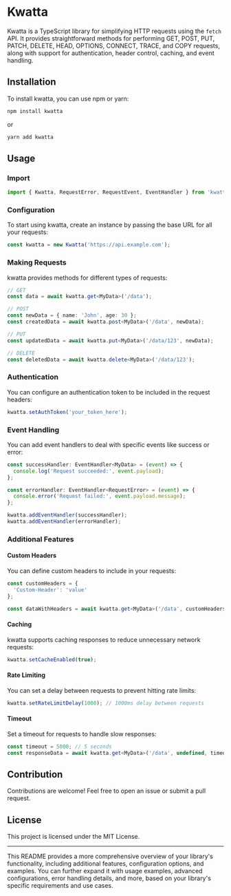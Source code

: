 

# Kwatta

Kwatta is a TypeScript library for simplifying HTTP requests using the `fetch` API. It provides straightforward methods for performing GET, POST, PUT, PATCH, DELETE, HEAD, OPTIONS, CONNECT, TRACE, and COPY requests, along with support for authentication, header control, caching, and event handling.

## Installation

To install kwatta, you can use npm or yarn:

```bash
npm install kwatta
```

or

```bash
yarn add kwatta
```

## Usage

### Import

```typescript
import { Kwatta, RequestError, RequestEvent, EventHandler } from 'kwatta';
```

### Configuration

To start using kwatta, create an instance by passing the base URL for all your requests:

```typescript
const kwatta = new Kwatta('https://api.example.com');
```

### Making Requests

kwatta provides methods for different types of requests:

```typescript
// GET
const data = await kwatta.get<MyData>('/data');

// POST
const newData = { name: 'John', age: 30 };
const createdData = await kwatta.post<MyData>('/data', newData);

// PUT
const updatedData = await kwatta.put<MyData>('/data/123', newData);

// DELETE
const deletedData = await kwatta.delete<MyData>('/data/123');
```

### Authentication

You can configure an authentication token to be included in the request headers:

```typescript
kwatta.setAuthToken('your_token_here');
```

### Event Handling

You can add event handlers to deal with specific events like success or error:

```typescript
const successHandler: EventHandler<MyData> = (event) => {
  console.log('Request succeeded:', event.payload);
};

const errorHandler: EventHandler<RequestError> = (event) => {
  console.error('Request failed:', event.payload.message);
};

kwatta.addEventHandler(successHandler);
kwatta.addEventHandler(errorHandler);
```

### Additional Features

#### Custom Headers

You can define custom headers to include in your requests:

```typescript
const customHeaders = {
  'Custom-Header': 'value'
};

const dataWithHeaders = await kwatta.get<MyData>('/data', customHeaders);
```

#### Caching

kwatta supports caching responses to reduce unnecessary network requests:

```typescript
kwatta.setCacheEnabled(true);
```

#### Rate Limiting

You can set a delay between requests to prevent hitting rate limits:

```typescript
kwatta.setRateLimitDelay(1000); // 1000ms delay between requests
```

#### Timeout

Set a timeout for requests to handle slow responses:

```typescript
const timeout = 5000; // 5 seconds
const responseData = await kwatta.get<MyData>('/data', undefined, timeout);
```

## Contribution

Contributions are welcome! Feel free to open an issue or submit a pull request.

## License

This project is licensed under the MIT License.

---
This README provides a more comprehensive overview of your library's functionality, including additional features, configuration options, and examples. You can further expand it with usage examples, advanced configurations, error handling details, and more, based on your library's specific requirements and use cases.